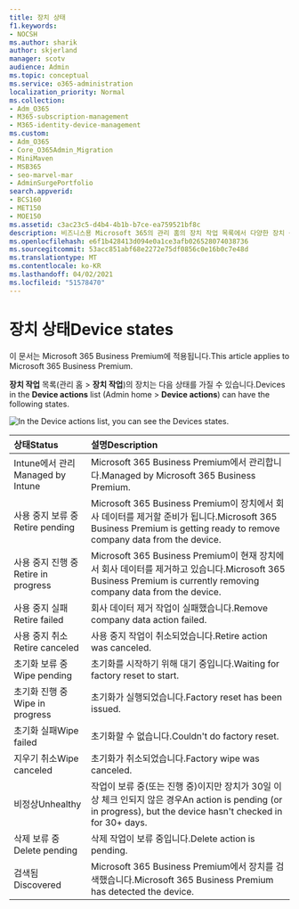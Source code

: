 ```yaml
---
title: 장치 상태
f1.keywords:
- NOCSH
ms.author: sharik
author: skjerland
manager: scotv
audience: Admin
ms.topic: conceptual
ms.service: o365-administration
localization_priority: Normal
ms.collection:
- Adm_O365
- M365-subscription-management
- M365-identity-device-management
ms.custom:
- Adm_O365
- Core_O365Admin_Migration
- MiniMaven
- MSB365
- seo-marvel-mar
- AdminSurgePortfolio
search.appverid:
- BCS160
- MET150
- MOE150
ms.assetid: c3ac23c5-d4b4-4b1b-b7ce-ea759521bf8c
description: 비즈니스용 Microsoft 365의 관리 홈의 장치 작업 목록에서 다양한 장치 상태 관련 정보를 확인합니다.
ms.openlocfilehash: e6f1b428413d094e0a1ce3afb026528074038736
ms.sourcegitcommit: 53acc851abf68e2272e75df0856c0e16b0c7e48d
ms.translationtype: MT
ms.contentlocale: ko-KR
ms.lasthandoff: 04/02/2021
ms.locfileid: "51578470"
---
```

# <a name="device-states"></a><span data-ttu-id="685e4-103">장치 상태</span><span class="sxs-lookup"><span data-stu-id="685e4-103">Device states</span></span>

<span data-ttu-id="685e4-104">이 문서는 Microsoft 365 Business Premium에 적용됩니다.</span><span class="sxs-lookup"><span data-stu-id="685e4-104">This article applies to Microsoft 365 Business Premium.</span></span>

<span data-ttu-id="685e4-105">**장치 작업** 목록(관리 홈 \> **장치 작업**)의 장치는 다음 상태를 가질 수 있습니다.</span><span class="sxs-lookup"><span data-stu-id="685e4-105">Devices in the **Device actions** list (Admin home \> **Device actions**) can have the following states.</span></span>
  
![In the Device actions list, you can see the Devices states.](../media/a621c47e-45d9-4e1a-beb9-c03254d40c1d.png)
  
|<span data-ttu-id="685e4-107">**상태**</span><span class="sxs-lookup"><span data-stu-id="685e4-107">**Status**</span></span>|<span data-ttu-id="685e4-108">**설명**</span><span class="sxs-lookup"><span data-stu-id="685e4-108">**Description**</span></span>|
|:-----|:-----|
|<span data-ttu-id="685e4-109">Intune에서 관리</span><span class="sxs-lookup"><span data-stu-id="685e4-109">Managed by Intune</span></span>  <br/> |<span data-ttu-id="685e4-110">Microsoft 365 Business Premium에서 관리합니다.</span><span class="sxs-lookup"><span data-stu-id="685e4-110">Managed by Microsoft 365 Business Premium.</span></span>  <br/> |
|<span data-ttu-id="685e4-111">사용 중지 보류 중</span><span class="sxs-lookup"><span data-stu-id="685e4-111">Retire pending</span></span>  <br/> |<span data-ttu-id="685e4-112">Microsoft 365 Business Premium이 장치에서 회사 데이터를 제거할 준비가 됩니다.</span><span class="sxs-lookup"><span data-stu-id="685e4-112">Microsoft 365 Business Premium is getting ready to remove company data from the device.</span></span>  <br/> |
|<span data-ttu-id="685e4-113">사용 중지 진행 중</span><span class="sxs-lookup"><span data-stu-id="685e4-113">Retire in progress</span></span>  <br/> |<span data-ttu-id="685e4-114">Microsoft 365 Business Premium이 현재 장치에서 회사 데이터를 제거하고 있습니다.</span><span class="sxs-lookup"><span data-stu-id="685e4-114">Microsoft 365 Business Premium is currently removing company data from the device.</span></span>  <br/> |
|<span data-ttu-id="685e4-115">사용 중지 실패</span><span class="sxs-lookup"><span data-stu-id="685e4-115">Retire failed</span></span>  <br/> | <span data-ttu-id="685e4-116">회사 데이터 제거 작업이 실패했습니다.</span><span class="sxs-lookup"><span data-stu-id="685e4-116">Remove company data action failed.</span></span>  <br/> |
|<span data-ttu-id="685e4-117">사용 중지 취소</span><span class="sxs-lookup"><span data-stu-id="685e4-117">Retire canceled</span></span>  <br/> |<span data-ttu-id="685e4-118">사용 중지 작업이 취소되었습니다.</span><span class="sxs-lookup"><span data-stu-id="685e4-118">Retire action was canceled.</span></span>  <br/> |
|<span data-ttu-id="685e4-119">초기화 보류 중</span><span class="sxs-lookup"><span data-stu-id="685e4-119">Wipe pending</span></span>  <br/> |<span data-ttu-id="685e4-120">초기화를 시작하기 위해 대기 중입니다.</span><span class="sxs-lookup"><span data-stu-id="685e4-120">Waiting for factory reset to start.</span></span>  <br/> |
|<span data-ttu-id="685e4-121">초기화 진행 중</span><span class="sxs-lookup"><span data-stu-id="685e4-121">Wipe in progress</span></span>  <br/> |<span data-ttu-id="685e4-122">초기화가 실행되었습니다.</span><span class="sxs-lookup"><span data-stu-id="685e4-122">Factory reset has been issued.</span></span>  <br/> |
|<span data-ttu-id="685e4-123">초기화 실패</span><span class="sxs-lookup"><span data-stu-id="685e4-123">Wipe failed</span></span>  <br/> |<span data-ttu-id="685e4-124">초기화할 수 없습니다.</span><span class="sxs-lookup"><span data-stu-id="685e4-124">Couldn't do factory reset.</span></span>  <br/> |
|<span data-ttu-id="685e4-125">지우기 취소</span><span class="sxs-lookup"><span data-stu-id="685e4-125">Wipe canceled</span></span>  <br/> |<span data-ttu-id="685e4-126">초기화가 취소되었습니다.</span><span class="sxs-lookup"><span data-stu-id="685e4-126">Factory wipe was canceled.</span></span>  <br/> |
|<span data-ttu-id="685e4-127">비정상</span><span class="sxs-lookup"><span data-stu-id="685e4-127">Unhealthy</span></span>  <br/> |<span data-ttu-id="685e4-128">작업이 보류 중(또는 진행 중)이지만 장치가 30일 이상 체크 인되지 않은 경우</span><span class="sxs-lookup"><span data-stu-id="685e4-128">An action is pending (or in progress), but the device hasn't checked in for 30+ days.</span></span>  <br/> |
|<span data-ttu-id="685e4-129">삭제 보류 중</span><span class="sxs-lookup"><span data-stu-id="685e4-129">Delete pending</span></span>  <br/> |<span data-ttu-id="685e4-130">삭제 작업이 보류 중입니다.</span><span class="sxs-lookup"><span data-stu-id="685e4-130">Delete action is pending.</span></span>  <br/> |
|<span data-ttu-id="685e4-131">검색됨</span><span class="sxs-lookup"><span data-stu-id="685e4-131">Discovered</span></span>  <br/> |<span data-ttu-id="685e4-132">Microsoft 365 Business Premium에서 장치를 검색했습니다.</span><span class="sxs-lookup"><span data-stu-id="685e4-132">Microsoft 365 Business Premium has detected the device.</span></span>  <br/> |
   
